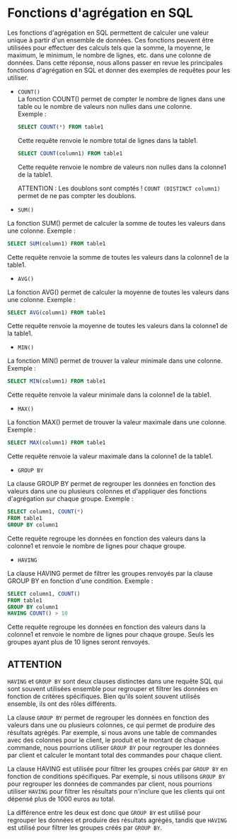 # Fonctions d'agrégation en SQL
Les fonctions d'agrégation en SQL permettent de calculer une valeur unique à partir d'un ensemble de données. Ces fonctions peuvent être utilisées pour effectuer des calculs tels que la somme, la moyenne, le maximum, le minimum, le nombre de lignes, etc. dans une colonne de données. Dans cette réponse, nous allons passer en revue les principales fonctions d'agrégation en SQL et donner des exemples de requêtes pour les utiliser.

* `COUNT()` <br>La fonction COUNT() permet de compter le nombre de lignes dans une table ou le nombre de valeurs non nulles dans une colonne.</br>
    Exemple :
    ```sql
    SELECT COUNT(*) FROM table1
    ```
    Cette requête renvoie le nombre total de lignes dans la table1.

    ```sql
    SELECT COUNT(column1) FROM table1
    ```

    Cette requête renvoie le nombre de valeurs non nulles dans la colonne1 de la table1.

    ATTENTION : Les doublons sont comptés ! `COUNT (DISTINCT column1)` permet de ne pas compter les doublons.

* `SUM()`

La fonction SUM() permet de calculer la somme de toutes les valeurs dans une colonne.
Exemple :

```sql
SELECT SUM(column1) FROM table1
```
Cette requête renvoie la somme de toutes les valeurs dans la colonne1 de la table1.

* `AVG()`

La fonction AVG() permet de calculer la moyenne de toutes les valeurs dans une colonne.
Exemple :

```sql
SELECT AVG(column1) FROM table1
```
Cette requête renvoie la moyenne de toutes les valeurs dans la colonne1 de la table1.

* `MIN()`

La fonction MIN() permet de trouver la valeur minimale dans une colonne.
Exemple :

```sql
SELECT MIN(column1) FROM table1
```
Cette requête renvoie la valeur minimale dans la colonne1 de la table1.

* `MAX()`

La fonction MAX() permet de trouver la valeur maximale dans une colonne.
Exemple :

```sql
SELECT MAX(column1) FROM table1
```
Cette requête renvoie la valeur maximale dans la colonne1 de la table1.

* `GROUP BY`

La clause GROUP BY permet de regrouper les données en fonction des valeurs dans une ou plusieurs colonnes et d'appliquer des fonctions d'agrégation sur chaque groupe.
Exemple :

``` sql
SELECT column1, COUNT(*)
FROM table1
GROUP BY column1
```
Cette requête regroupe les données en fonction des valeurs dans la colonne1 et renvoie le nombre de lignes pour chaque groupe.

* `HAVING`

La clause HAVING permet de filtrer les groupes renvoyés par la clause GROUP BY en fonction d'une condition.
Exemple :

```sql
SELECT column1, COUNT()
FROM table1
GROUP BY column1
HAVING COUNT() > 10
```
Cette requête regroupe les données en fonction des valeurs dans la colonne1 et renvoie le nombre de lignes pour chaque groupe. Seuls les groupes ayant plus de 10 lignes seront renvoyés.

## ATTENTION
`HAVING` et `GROUP BY` sont deux clauses distinctes dans une requête SQL qui sont souvent utilisées ensemble pour regrouper et filtrer les données en fonction de critères spécifiques. Bien qu'ils soient souvent utilisés ensemble, ils ont des rôles différents.

La clause `GROUP BY` permet de regrouper les données en fonction des valeurs dans une ou plusieurs colonnes, ce qui permet de produire des résultats agrégés. Par exemple, si nous avons une table de commandes avec des colonnes pour le client, le produit et le montant de chaque commande, nous pourrions utiliser `GROUP BY` pour regrouper les données par client et calculer le montant total des commandes pour chaque client.

La clause HAVING est utilisée pour filtrer les groupes créés par `GROUP BY` en fonction de conditions spécifiques. Par exemple, si nous utilisons `GROUP BY` pour regrouper les données de commandes par client, nous pourrions utiliser `HAVING` pour filtrer les résultats pour n'inclure que les clients qui ont dépensé plus de 1000 euros au total.

La différence entre les deux est donc que `GROUP BY` est utilisé pour regrouper les données et produire des résultats agrégés, tandis que `HAVING` est utilisé pour filtrer les groupes créés par `GROUP BY`.
